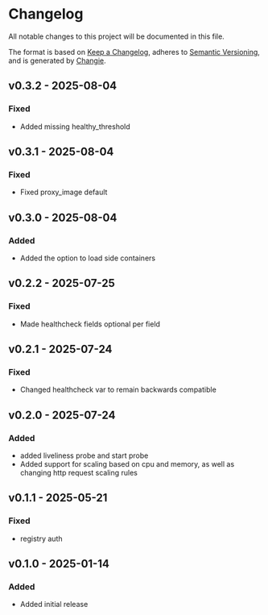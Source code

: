 # Changelog
All notable changes to this project will be documented in this file.

The format is based on [Keep a Changelog](https://keepachangelog.com/en/1.0.0/),
adheres to [Semantic Versioning](https://semver.org/spec/v2.0.0.html),
and is generated by [Changie](https://github.com/miniscruff/changie).


## v0.3.2 - 2025-08-04
### Fixed
* Added missing healthy_threshold

## v0.3.1 - 2025-08-04
### Fixed
* Fixed proxy_image default

## v0.3.0 - 2025-08-04
### Added
* Added the option to load side containers

## v0.2.2 - 2025-07-25
### Fixed
* Made healthcheck fields optional per field

## v0.2.1 - 2025-07-24
### Fixed
* Changed healthcheck var to remain backwards compatible

## v0.2.0 - 2025-07-24
### Added
* added liveliness probe and start probe
* Added support for scaling based on cpu and memory, as well as changing http request scaling rules

## v0.1.1 - 2025-05-21
### Fixed
* registry auth

## v0.1.0 - 2025-01-14
### Added
* Added initial release
